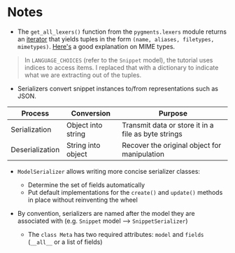 # Notes

- The `get_all_lexers()` function from the `pygments.lexers` module returns an [iterator](https://stackoverflow.com/a/9884259/14712859) that yields tuples in the form `(name, aliases, filetypes, mimetypes)`. [Here's](https://stackoverflow.com/questions/3828352/what-is-a-mime-type) a good explanation on MIME types.

> In `LANGUAGE_CHOICES` (refer to the `Snippet` model), the tutorial uses indices to access items. I replaced that with a dictionary to indicate what we are extracting out of the tuples.

- Serializers convert snippet instances to/from representations such as JSON.

| Process         | Conversion         | Purpose                                             |
| --------------- | ------------------ | --------------------------------------------------- |
| Serialization   | Object into string | Transmit data or store it in a file as byte strings |
| Deserialization | String into object | Recover the original object for manipulation        |

- `ModelSerializer` allows writing more concise serializer classes:

  - Determine the set of fields automatically
  - Put default implementations for the `create()` and `update()` methods in place without reinventing the wheel

- By convention, serializers are named after the model they are associated with (e.g. `Snippet` model --> `SnippetSerializer`)
  - The `class Meta` has two required attributes: `model` and `fields` (`__all__` or a list of fields)
